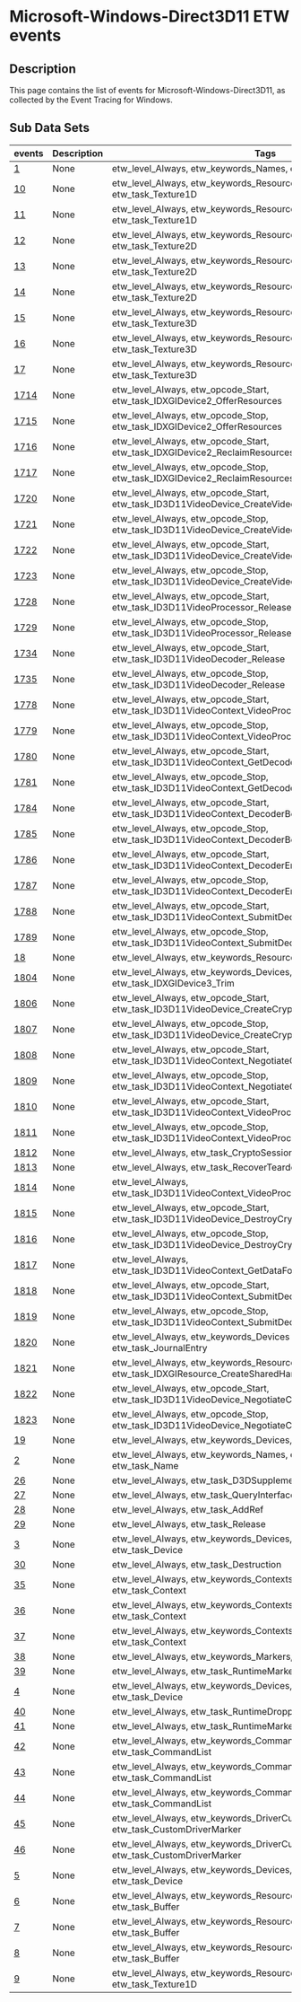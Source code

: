 # Microsoft-Windows-Direct3D11 ETW events

## Description
This page contains the list of events for Microsoft-Windows-Direct3D11, as collected by the Event Tracing for Windows.

## Sub Data Sets
|events|Description|Tags|
|---|---|---|
|[1](events/event-1.md)|None|etw_level_Always, etw_keywords_Names, etw_task_Name|
|[10](events/event-10.md)|None|etw_level_Always, etw_keywords_Resources, etw_opcode_Stop, etw_task_Texture1D|
|[11](events/event-11.md)|None|etw_level_Always, etw_keywords_Resources, etw_opcode_DC_Start, etw_task_Texture1D|
|[12](events/event-12.md)|None|etw_level_Always, etw_keywords_Resources, etw_opcode_Start, etw_task_Texture2D|
|[13](events/event-13.md)|None|etw_level_Always, etw_keywords_Resources, etw_opcode_Stop, etw_task_Texture2D|
|[14](events/event-14.md)|None|etw_level_Always, etw_keywords_Resources, etw_opcode_DC_Start, etw_task_Texture2D|
|[15](events/event-15.md)|None|etw_level_Always, etw_keywords_Resources, etw_opcode_Start, etw_task_Texture3D|
|[16](events/event-16.md)|None|etw_level_Always, etw_keywords_Resources, etw_opcode_Stop, etw_task_Texture3D|
|[17](events/event-17.md)|None|etw_level_Always, etw_keywords_Resources, etw_opcode_DC_Start, etw_task_Texture3D|
|[1714](events/event-1714.md)|None|etw_level_Always, etw_opcode_Start, etw_task_IDXGIDevice2_OfferResources|
|[1715](events/event-1715.md)|None|etw_level_Always, etw_opcode_Stop, etw_task_IDXGIDevice2_OfferResources|
|[1716](events/event-1716.md)|None|etw_level_Always, etw_opcode_Start, etw_task_IDXGIDevice2_ReclaimResources|
|[1717](events/event-1717.md)|None|etw_level_Always, etw_opcode_Stop, etw_task_IDXGIDevice2_ReclaimResources|
|[1720](events/event-1720.md)|None|etw_level_Always, etw_opcode_Start, etw_task_ID3D11VideoDevice_CreateVideoProcessor|
|[1721](events/event-1721.md)|None|etw_level_Always, etw_opcode_Stop, etw_task_ID3D11VideoDevice_CreateVideoProcessor|
|[1722](events/event-1722.md)|None|etw_level_Always, etw_opcode_Start, etw_task_ID3D11VideoDevice_CreateVideoDecoder|
|[1723](events/event-1723.md)|None|etw_level_Always, etw_opcode_Stop, etw_task_ID3D11VideoDevice_CreateVideoDecoder|
|[1728](events/event-1728.md)|None|etw_level_Always, etw_opcode_Start, etw_task_ID3D11VideoProcessor_Release|
|[1729](events/event-1729.md)|None|etw_level_Always, etw_opcode_Stop, etw_task_ID3D11VideoProcessor_Release|
|[1734](events/event-1734.md)|None|etw_level_Always, etw_opcode_Start, etw_task_ID3D11VideoDecoder_Release|
|[1735](events/event-1735.md)|None|etw_level_Always, etw_opcode_Stop, etw_task_ID3D11VideoDecoder_Release|
|[1778](events/event-1778.md)|None|etw_level_Always, etw_opcode_Start, etw_task_ID3D11VideoContext_VideoProcessorBlt|
|[1779](events/event-1779.md)|None|etw_level_Always, etw_opcode_Stop, etw_task_ID3D11VideoContext_VideoProcessorBlt|
|[1780](events/event-1780.md)|None|etw_level_Always, etw_opcode_Start, etw_task_ID3D11VideoContext_GetDecoderBuffer|
|[1781](events/event-1781.md)|None|etw_level_Always, etw_opcode_Stop, etw_task_ID3D11VideoContext_GetDecoderBuffer|
|[1784](events/event-1784.md)|None|etw_level_Always, etw_opcode_Start, etw_task_ID3D11VideoContext_DecoderBeginFrame|
|[1785](events/event-1785.md)|None|etw_level_Always, etw_opcode_Stop, etw_task_ID3D11VideoContext_DecoderBeginFrame|
|[1786](events/event-1786.md)|None|etw_level_Always, etw_opcode_Start, etw_task_ID3D11VideoContext_DecoderEndFrame|
|[1787](events/event-1787.md)|None|etw_level_Always, etw_opcode_Stop, etw_task_ID3D11VideoContext_DecoderEndFrame|
|[1788](events/event-1788.md)|None|etw_level_Always, etw_opcode_Start, etw_task_ID3D11VideoContext_SubmitDecoderBuffers|
|[1789](events/event-1789.md)|None|etw_level_Always, etw_opcode_Stop, etw_task_ID3D11VideoContext_SubmitDecoderBuffers|
|[18](events/event-18.md)|None|etw_level_Always, etw_keywords_Resources, etw_task_Texture2D|
|[1804](events/event-1804.md)|None|etw_level_Always, etw_keywords_Devices, etw_opcode_Start, etw_task_IDXGIDevice3_Trim|
|[1806](events/event-1806.md)|None|etw_level_Always, etw_opcode_Start, etw_task_ID3D11VideoDevice_CreateCryptoSession|
|[1807](events/event-1807.md)|None|etw_level_Always, etw_opcode_Stop, etw_task_ID3D11VideoDevice_CreateCryptoSession|
|[1808](events/event-1808.md)|None|etw_level_Always, etw_opcode_Start, etw_task_ID3D11VideoContext_NegotiateCryptoSessionKeyExchange|
|[1809](events/event-1809.md)|None|etw_level_Always, etw_opcode_Stop, etw_task_ID3D11VideoContext_NegotiateCryptoSessionKeyExchange|
|[1810](events/event-1810.md)|None|etw_level_Always, etw_opcode_Start, etw_task_ID3D11VideoContext_VideoProcessorGetBehaviorHints|
|[1811](events/event-1811.md)|None|etw_level_Always, etw_opcode_Stop, etw_task_ID3D11VideoContext_VideoProcessorGetBehaviorHints|
|[1812](events/event-1812.md)|None|etw_level_Always, etw_task_CryptoSessionTeardownCount|
|[1813](events/event-1813.md)|None|etw_level_Always, etw_task_RecoverTeardown|
|[1814](events/event-1814.md)|None|etw_level_Always, etw_task_ID3D11VideoContext_VideoProcessorBltParameters|
|[1815](events/event-1815.md)|None|etw_level_Always, etw_opcode_Start, etw_task_ID3D11VideoDevice_DestroyCryptoSession|
|[1816](events/event-1816.md)|None|etw_level_Always, etw_opcode_Stop, etw_task_ID3D11VideoDevice_DestroyCryptoSession|
|[1817](events/event-1817.md)|None|etw_level_Always, etw_task_ID3D11VideoContext_GetDataForNewHardwareKey|
|[1818](events/event-1818.md)|None|etw_level_Always, etw_opcode_Start, etw_task_ID3D11VideoContext_SubmitDecoderBuffers1|
|[1819](events/event-1819.md)|None|etw_level_Always, etw_opcode_Stop, etw_task_ID3D11VideoContext_SubmitDecoderBuffers1|
|[1820](events/event-1820.md)|None|etw_level_Always, etw_keywords_Devices JournalEntries, etw_task_JournalEntry|
|[1821](events/event-1821.md)|None|etw_level_Always, etw_keywords_Resources, etw_task_IDXGIResource_CreateSharedHandle|
|[1822](events/event-1822.md)|None|etw_level_Always, etw_opcode_Start, etw_task_ID3D11VideoDevice_NegotiateCryptoSessionKeyExchangeMT|
|[1823](events/event-1823.md)|None|etw_level_Always, etw_opcode_Stop, etw_task_ID3D11VideoDevice_NegotiateCryptoSessionKeyExchangeMT|
|[19](events/event-19.md)|None|etw_level_Always, etw_keywords_Devices, etw_task_Device|
|[2](events/event-2.md)|None|etw_level_Always, etw_keywords_Names, etw_opcode_DC_Start, etw_task_Name|
|[26](events/event-26.md)|None|etw_level_Always, etw_task_D3DSupplemental|
|[27](events/event-27.md)|None|etw_level_Always, etw_task_QueryInterface|
|[28](events/event-28.md)|None|etw_level_Always, etw_task_AddRef|
|[29](events/event-29.md)|None|etw_level_Always, etw_task_Release|
|[3](events/event-3.md)|None|etw_level_Always, etw_keywords_Devices, etw_opcode_Start, etw_task_Device|
|[30](events/event-30.md)|None|etw_level_Always, etw_task_Destruction|
|[35](events/event-35.md)|None|etw_level_Always, etw_keywords_Contexts, etw_opcode_Start, etw_task_Context|
|[36](events/event-36.md)|None|etw_level_Always, etw_keywords_Contexts, etw_opcode_Stop, etw_task_Context|
|[37](events/event-37.md)|None|etw_level_Always, etw_keywords_Contexts, etw_opcode_DC_Start, etw_task_Context|
|[38](events/event-38.md)|None|etw_level_Always, etw_keywords_Markers, etw_task_Marker|
|[39](events/event-39.md)|None|etw_level_Always, etw_task_RuntimeMarker|
|[4](events/event-4.md)|None|etw_level_Always, etw_keywords_Devices, etw_opcode_Stop, etw_task_Device|
|[40](events/event-40.md)|None|etw_level_Always, etw_task_RuntimeDroppedCall|
|[41](events/event-41.md)|None|etw_level_Always, etw_task_RuntimeMarker|
|[42](events/event-42.md)|None|etw_level_Always, etw_keywords_CommandLists, etw_opcode_Start, etw_task_CommandList|
|[43](events/event-43.md)|None|etw_level_Always, etw_keywords_CommandLists, etw_opcode_Stop, etw_task_CommandList|
|[44](events/event-44.md)|None|etw_level_Always, etw_keywords_CommandLists, etw_opcode_DC_Start, etw_task_CommandList|
|[45](events/event-45.md)|None|etw_level_Always, etw_keywords_DriverCustomMarkers, etw_task_CustomDriverMarker|
|[46](events/event-46.md)|None|etw_level_Always, etw_keywords_DriverCustomMarkers, etw_task_CustomDriverMarker|
|[5](events/event-5.md)|None|etw_level_Always, etw_keywords_Devices, etw_opcode_DC_Start, etw_task_Device|
|[6](events/event-6.md)|None|etw_level_Always, etw_keywords_Resources, etw_opcode_Start, etw_task_Buffer|
|[7](events/event-7.md)|None|etw_level_Always, etw_keywords_Resources, etw_opcode_Stop, etw_task_Buffer|
|[8](events/event-8.md)|None|etw_level_Always, etw_keywords_Resources, etw_opcode_DC_Start, etw_task_Buffer|
|[9](events/event-9.md)|None|etw_level_Always, etw_keywords_Resources, etw_opcode_Start, etw_task_Texture1D|
